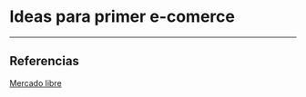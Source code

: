 # Ideas para primer e-comerce 
---
## Referencias
[Mercadolibre]:https://mercadolibrelibre.com.ar
[Mercado libre][Mercadolibre]